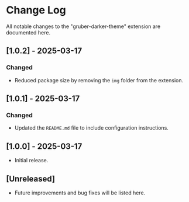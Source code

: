 # Change Log

All notable changes to the "gruber-darker-theme" extension are documented here.

## [1.0.2] - 2025-03-17

### Changed

- Reduced package size by removing the `img` folder from the extension.

## [1.0.1] - 2025-03-17

### Changed

- Updated the `README.md` file to include configuration instructions.

## [1.0.0] - 2025-03-17

- Initial release.

## [Unreleased]

- Future improvements and bug fixes will be listed here.
